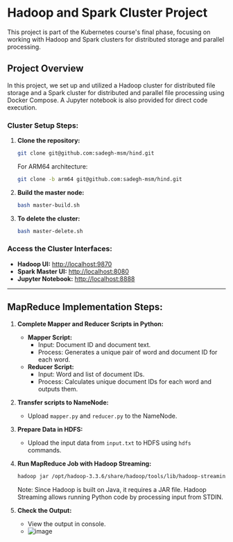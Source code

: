 # Hadoop and Spark Cluster Project

This project is part of the Kubernetes course's final phase, focusing on working with Hadoop and Spark clusters for distributed storage and parallel processing.

## Project Overview
In this project, we set up and utilized a Hadoop cluster for distributed file storage and a Spark cluster for distributed and parallel file processing using Docker Compose. A Jupyter notebook is also provided for direct code execution.

### **Cluster Setup Steps:**

1. **Clone the repository:**
   ```bash
   git clone git@github.com:sadegh-msm/hind.git
   ```
   For ARM64 architecture:
   ```bash
   git clone -b arm64 git@github.com:sadegh-msm/hind.git
   ```

2. **Build the master node:**
   ```bash
   bash master-build.sh
   ```

3. **To delete the cluster:**
   ```bash
   bash master-delete.sh
   ```

### **Access the Cluster Interfaces:**
- **Hadoop UI:** [http://localhost:9870](http://localhost:9870)
- **Spark Master UI:** [http://localhost:8080](http://localhost:8080)
- **Jupyter Notebook:** [http://localhost:8888](http://localhost:8888)

---

## **MapReduce Implementation Steps:**

1. **Complete Mapper and Reducer Scripts in Python:**
   - **Mapper Script:**
     - Input: Document ID and document text.
     - Process: Generates a unique pair of word and document ID for each word.
   - **Reducer Script:**
     - Input: Word and list of document IDs.
     - Process: Calculates unique document IDs for each word and outputs them.

2. **Transfer scripts to NameNode:**
   - Upload `mapper.py` and `reducer.py` to the NameNode.

3. **Prepare Data in HDFS:**
   - Upload the input data from `input.txt` to HDFS using `hdfs` commands.

4. **Run MapReduce Job with Hadoop Streaming:**
   ```bash
   hadoop jar /opt/hadoop-3.3.6/share/hadoop/tools/lib/hadoop-streaming-3.3.6.jar -file mapper.py -mapper mapper.py -file reducer.py -reducer reducer.py -input input/input.txt -output output
   ```
   Note: Since Hadoop is built on Java, it requires a JAR file. Hadoop Streaming allows running Python code by processing input from STDIN.

5. **Check the Output:**
   - View the output in console.
   - ![image](https://github.com/user-attachments/assets/bb1ab895-18a9-4b78-b45f-753db1db4d3c)




